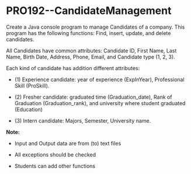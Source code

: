 # PRO192--CandidateManagement

Create a Java console program to manage Candidates of a company. This program has the following functions: Find, insert, update, and delete candidates.

All Candidates have common attributes: Candidate ID, First Name, Last Name, Birth Date, Address, Phone, Email, and Candidate type (1, 2, 3).

Each kind of candidate has addition different attributes:

- (1) Experience candidate: year of experience (ExpInYear), Professional Skill (ProSkill).

- (2) Fresher candidate: graduated time (Graduation_date), Rank of Graduation (Graduation_rank), and university where student graduated (Education)

- (3) Intern candidate: Majors, Semester, University name.

**Note:**

- Input and Output data are from (to) text files

- All exceptions should be checked

- Students can add other functions
